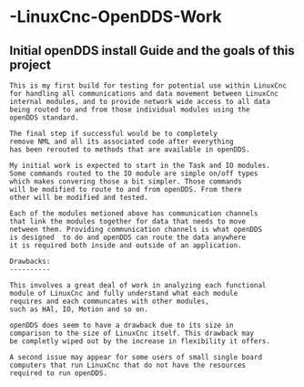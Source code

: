 # -LinuxCnc-OpenDDS-Work


Initial openDDS install Guide and the goals of this project
-----------------------------------------------------------

    This is my first build for testing for potential use within LinuxCnc
    for handling all communications and data movement between LinuxCnc
    internal modules, and to provide network wide access to all data
    being routed to and from those individual modules using the
    openDDS standard.

    The final step if successful would be to completely
    remove NML and all its associated code after everything
    has been rerouted to methods that are available in openDDS. 

    My initial work is expected to start in the Task and IO modules.
    Some commands routed to the IO module are simple on/off types
    which makes convering those a bit simpler. Those commands
    will be modified to route to and from openDDS. From there
    other will be modified and tested.

    Each of the modules metioned above has communication channels
    that link the modules together for data that needs to move
    netween them. Providing communication channels is what openDDS 
    is designed  to do and openDDS can route the data anywhere
    it is required both inside and outside of an application.

    Drawbacks:
    ----------

    This involves a great deal of work in analyzing each functional
    module of LinuxCnc and fully understand what each module
    requires and each communcates with other modules,
    such as HAl, IO, Motion and so on.
 
    openDDS does seem to have a drawback due to its size in
    comparison to the size of LinuxCnc itself. This drawback may
    be completly wiped out by the increase in flexibility it offers.

    A second issue may appear for some users of small single board
    computers that run LinuxCnc that do not have the resources
    required to run openDDS.

